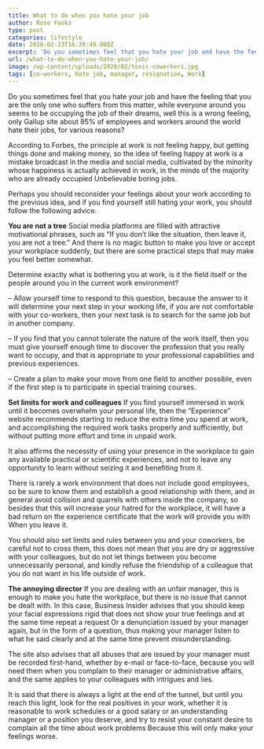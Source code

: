 ```yaml
---
title: What to do when you hate your job
author: Rose Fooks
type: post
categories: lifestyle
date: 2020-02-23T16:39:49.000Z
excerpt: 'Do you sometimes feel that you hate your job and have the feeling that you are the only one who suffers from this matter, while everyone around you seems to be occupying the job of their dreams'
url: /what-to-do-when-you-hate-your-job/
image: /wp-content/uploads/2020/02/toxic-coworkers.jpg
tags: [co-workers, Hate job, manager, resignation, Work]
---
```


Do you sometimes feel that you hate your job and have the feeling that you are the only one who suffers from this matter, while everyone around you seems to be occupying the job of their dreams, well this is a wrong feeling, only Gallup site about 85% of employees and workers around the world hate their jobs, for various reasons?

According to Forbes, the principle at work is not feeling happy, but getting things done and making money, so the idea of ​​feeling happy at work is a mistake broadcast in the media and social media, cultivated by the minority whose happiness is actually achieved in work, in the minds of the majority who are already occupied Unbelievable boring jobs.

Perhaps you should reconsider your feelings about your work according to the previous idea, and if you find yourself still hating your work, you should follow the following advice.

**You are not a tree**
Social media platforms are filled with attractive motivational phrases, such as “If you don’t like the situation, then leave it, you are not a tree.” And there is no magic button to make you love or accept your workplace suddenly, but there are some practical steps that may make you feel better somewhat.

Determine exactly what is bothering you at work, is it the field itself or the people around you in the current work environment?

– Allow yourself time to respond to this question, because the answer to it will determine your next step in your working life, if you are not comfortable with your co-workers, then your next task is to search for the same job but in another company.

– If you find that you cannot tolerate the nature of the work itself, then you must give yourself enough time to discover the profession that you really want to occupy, and that is appropriate to your professional capabilities and previous experiences.

– Create a plan to make your move from one field to another possible, even if the first step is to participate in special training courses.

**Set limits for work and colleagues**
If you find yourself immersed in work until it becomes overwhelm your personal life, then the “Experience” website recommends starting to reduce the extra time you spend at work, and accomplishing the required work tasks properly and sufficiently, but without putting more effort and time in unpaid work.

It also affirms the necessity of using your presence in the workplace to gain any available practical or scientific experiences, and not to leave any opportunity to learn without seizing it and benefiting from it.

There is rarely a work environment that does not include good employees, so be sure to know them and establish a good relationship with them, and in general avoid collision and quarrels with others inside the company, so besides that this will increase your hatred for the workplace, it will have a bad return on the experience certificate that the work will provide you with When you leave it.

You should also set limits and rules between you and your coworkers, be careful not to cross them, this does not mean that you are dry or aggressive with your colleagues, but do not let things between you become unnecessarily personal, and kindly refuse the friendship of a colleague that you do not want in his life outside of work.

**The annoying director**
If you are dealing with an unfair manager, this is enough to make you hate the workplace, but there is no issue that cannot be dealt with. In this case, Business Insider advises that you should keep your facial expressions rigid that does not show your true feelings and at the same time repeat a request Or a denunciation issued by your manager again, but in the form of a question, thus making your manager listen to what he said clearly and at the same time prevent misunderstanding.

The site also advises that all abuses that are issued by your manager must be recorded first-hand, whether by e-mail or face-to-face, because you will need them when you complain to their manager or administrative affairs, and the same applies to your colleagues with intrigues and lies.

It is said that there is always a light at the end of the tunnel, but until you reach this light, look for the real positives in your work, whether it is reasonable to work schedules or a good salary or an understanding manager or a position you deserve, and try to resist your constant desire to complain all the time about work problems Because this will only make your feelings worse.
